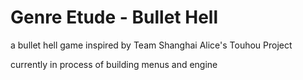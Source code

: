 # Genre Etude - Bullet Hell
a bullet hell game inspired by Team Shanghai Alice's Touhou Project

currently in process of building menus and engine
